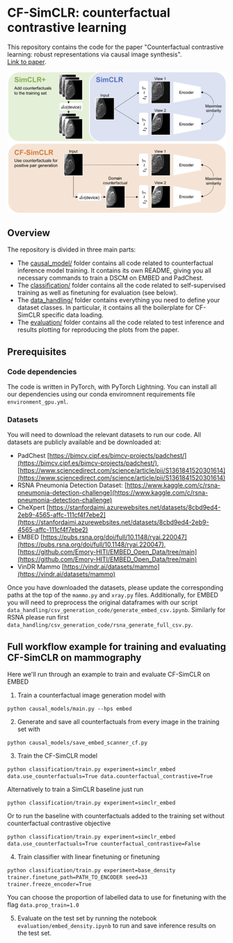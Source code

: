 # CF-SimCLR: counterfactual contrastive learning

This repository contains the code for the paper "Counterfactual contrastive learning: robust representations via causal image synthesis". <br>
[Link to paper](https://arxiv.org/abs/2403.09605).

![alt text](figure1.png)

## Overview
The repository is divided in three main parts:
* The [causal_model/](causal_models/) folder contains all code related to counterfactual inference model training. It contains its own README, giving you all necessary commands to train a DSCM on EMBED and PadChest.
* The [classification/](classification/) folder contains all the code related to self-supervised training as well as finetuning for evaluation (see below).
* The [data_handling/](data_handling/) folder contains everything you need to define your dataset classes. In particular, it contains all the boilerplate for CF-SimCLR specific data loading.
* The [evaluation/](evaluation/) folder contains all the code related to test inference and results plotting for reproducing the plots from the paper. 


## Prerequisites

### Code dependencies
The code is written in PyTorch, with PyTorch Lightning. 
You can install all our dependencies using our conda enviromnent requirements file `environment_gpu.yml`. 

### Datasets
You will need to download the relevant datasets to run our code. 
All datasets are publicly available and be downloaded at:
* PadChest [https://bimcv.cipf.es/bimcv-projects/padchest/](https://bimcv.cipf.es/bimcv-projects/padchest/), [https://www.sciencedirect.com/science/article/pii/S1361841520301614](https://www.sciencedirect.com/science/article/pii/S1361841520301614)
* RSNA Pneumonia Detection Dataset: [https://www.kaggle.com/c/rsna-pneumonia-detection-challenge](https://www.kaggle.com/c/rsna-pneumonia-detection-challenge)
* CheXpert [https://stanfordaimi.azurewebsites.net/datasets/8cbd9ed4-2eb9-4565-affc-111cf4f7ebe2](https://stanfordaimi.azurewebsites.net/datasets/8cbd9ed4-2eb9-4565-affc-111cf4f7ebe2)
* EMBED [https://pubs.rsna.org/doi/full/10.1148/ryai.220047](https://pubs.rsna.org/doi/full/10.1148/ryai.220047), [https://github.com/Emory-HITI/EMBED_Open_Data/tree/main](https://github.com/Emory-HITI/EMBED_Open_Data/tree/main)
* VinDR Mammo [https://vindr.ai/datasets/mammo](https://vindr.ai/datasets/mammo)

Once you have downloaded the datasets, please update the corresponding paths at the top of the `mammo.py` and `xray.py` files.
Additionally, for EMBED you will need to preprocess the original dataframes with our script `data_handling/csv_generation_code/generate_embed_csv.ipynb`. Similarly for RSNA please run first `data_handling/csv_generation_code/rsna_generate_full_csv.py`.


## Full workflow example for training and evaluating CF-SimCLR on mammography
Here we'll run through an example to train and evaluate CF-SimCLR on EMBED

1. Train a counterfactual image generation model with 
```
python causal_models/main.py --hps embed
```

2. Generate and save all counterfactuals from every image in the training set with
```
python causal_models/save_embed_scanner_cf.py
```

3. Train the CF-SimCLR model
``` 
python classification/train.py experiment=simclr_embed data.use_counterfactuals=True data.counterfactual_contrastive=True
```
Alternatively to train a SimCLR baseline just run
``` 
python classification/train.py experiment=simclr_embed
```
Or to run the baseline with counterfactuals added to the training set without counterfactual contrastive objective
``` 
python classification/train.py experiment=simclr_embed data.use_counterfactuals=True counterfactual_contrastive=False
```

4. Train classifier with linear finetuning or finetuning
```
python classification/train.py experiment=base_density trainer.finetune_path=PATH_TO_ENCODER seed=33 trainer.freeze_encoder=True
```
You can choose the proportion of labelled data to use for finetuning with the flag `data.prop_train=1.0`

5. Evaluate on the test set by running the notebook `evaluation/embed_density.ipynb` to run and save inference results on the test set. 
